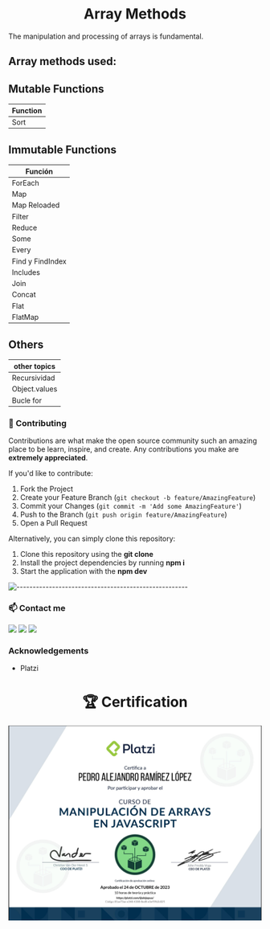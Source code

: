<h1 align="center">Array Methods</h1>

The manipulation and processing of arrays is fundamental.

<h2>Array methods used:</h2>

## Mutable Functions

| Function       |
| -------------- |
| Sort           |

## Immutable Functions

| Función        |
| -------------- |
| ForEach        |
| Map            |
| Map Reloaded   |
| Filter         |
| Reduce         |
| Some           |
| Every          |
| Find y FindIndex |
| Includes       |
| Join           |
| Concat         |
| Flat           |
| FlatMap        |

## Others

| other topics   |
| -------------- |
| Recursividad   |
| Object.values  |
| Bucle for      |

### 🤝 Contributing


Contributions are what make the open source community such an amazing place to be learn, inspire, and create. Any contributions you make are **extremely appreciated**.

If you'd like to contribute:

1. Fork the Project
2. Create your Feature Branch (`git checkout -b feature/AmazingFeature`)
3. Commit your Changes (`git commit -m 'Add some AmazingFeature'`)
4. Push to the Branch (`git push origin feature/AmazingFeature`)
5. Open a Pull Request

Alternatively, you can simply clone this repository:

1. Clone this repository using the <strong>git clone</strong>
2. Install the project dependencies by running <strong>npm i</strong>
3. Start the application with the <strong>npm dev</strong>

![-----------------------------------------------------](https://raw.githubusercontent.com/andreasbm/readme/master/assets/lines/grass.png)
<!-- CONTACT -->
### 📫 Contact   me

<div> 
  <a href="https://instagram.com/alejopuar" target="_blank"><img src="https://img.shields.io/badge/-Instagram-%23E4405F?style=for-the-badge&logo=instagram&logoColor=white" target="_blank"></a>
  <a href = "mailto:alejopua@gmail.com"><img src="https://img.shields.io/badge/-Gmail-%23333?style=for-the-badge&logo=gmail&logoColor=white" target="_blank"></a>
  <a href="https://www.linkedin.com/in/alejopua/" target="_blank"><img src="https://img.shields.io/badge/-LinkedIn-%230077B5?style=for-the-badge&logo=linkedin&logoColor=white" target="_blank"></a> 
</div>

<!-- ACKNOWLEDGEMENTS -->
### Acknowledgements
* Platzi


<h1 align="center" >🏆 Certification</h1>
<div align="center">
  <img src="./assets/certified_arrayMethods.png">
</div>